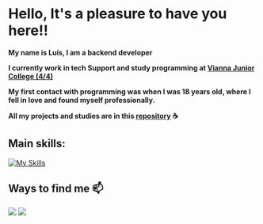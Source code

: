 # Hello, It's a pleasure to have you here!!

 **My name is Luís, I am a backend developer**

 **I currently work in tech Support and study programming at [Vianna Junior College (4/4)](https://www.vianna.edu.br/analise-e-desenv-de-sistemas/)**

 **My first contact with programming was when I was 18 years old, where I fell in love and found myself professionally.**

 **All my projects and studies are in this [repository](https://github.com/Ace0777/Projects) ☕**


## Main skills:

[![My Skills](https://skillicons.dev/icons?i=java,spring,cs,docker,maven,mongodb,mysql&theme=dark)](https://skillicons.dev)



## Ways to find me 📫
<div>
  <a href = "mailto:luishhasantos@gmail.com"><img src="https://img.shields.io/badge/-Gmail-%23333?style=for-the-badge&logo=gmail&logoColor=white" target="_blank"></a>
 <a href="https://www.linkedin.com/in/luis-henrique-santos-08a4b5249/" target="_blank"><img src="https://img.shields.io/badge/-LinkedIn-%230077B5?style=for-the-badge&logo=linkedin&logoColor=white" target="_blank"></a>
</div>


  
